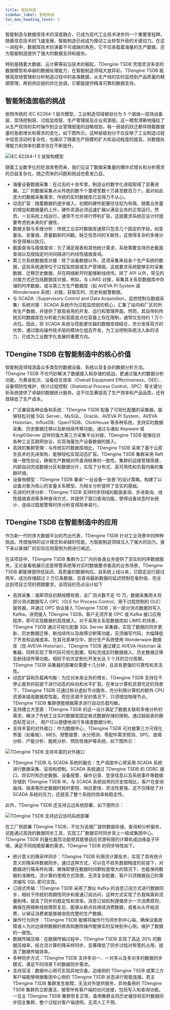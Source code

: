 ```yaml
---
title: 智能制造
sidebar_label: 智能制造
toc_max_heading_level: 4
---
```


智能制造与数据库技术的深度融合，已成为现代工业技术进步的一个重要里程碑。随着信息技术的飞速发展，智能制造已经成为推动工业转型升级的关键动力。在这一进程中，数据库技术扮演着不可或缺的角色，它不仅承载着海量的生产数据，还为智能制造提供了强大的数据支持和服务。

特别是随着大数据、云计算等前沿技术的崛起，TDengine TSDB 凭借灵活多变的数据模型和卓越的数据处理能力，在智能制造领域大放异彩。TDengine TSDB 能够高效地管理和分析制造过程中的各类数据，从生产线的实时监控到产品质量的精细管理，再到供应链的优化协调，它都能提供精准可靠的数据支持。

## 智能制造面临的挑战

依照传统的 IEC 62264-1 层次模型，工业制造领域被划分为 5 个层级—现场设备层、现场控制层、过程监控层、生产管理层及企业资源层。这一模型清晰地描绘了从生产现场的实时操作到企业管理层面的战略规划，每一层级的跃迁都伴随着数据量的急剧增长和需求的变化，如下图所示。这种层级划分不仅反映了工业制造过程中信息流动的复杂性，也揭示了随着生产规模的扩大和自动程度的提高，对数据处理能力和效率的要求也在不断提升。

![IEC 62264-1 5 层架构模型](./manufacture-1.png)

随着工业数字化的巨浪席卷而来，我们见证了数据采集量的爆炸式增长和分析需求的日益复杂化，随之而来的问题和挑战也愈发凸显。

- 海量设备数据采集：在过去的十余年里，制造业的数字化进程取得了显著进展。工厂的数据采集点从传统的数千个激增至数十万甚至数百万个。面对如此庞大的数据采集需求，传统的实时数据库已显得力不从心。
- 动态扩容：随着数据的逐步接入，初期的硬件配置往往较为有限。随着业务量的增加和数据量的上升，硬件资源必须迅速扩展以满足业务的正常运行。然而，一旦系统上线运行，通常不允许进行停机扩容，这就要求系统在设计时就要考虑到未来的扩展性。
- 数据关联与多维分析：传统工业实时数据库通常只包含几个固定的字段，如变量名、变量值、质量戳和时间戳，缺乏信息间的关联性，这使得复杂的多维分析变得难以执行。
- 截面查询与插值查询：为了满足报表和其他统计需求，系统需要支持历史截面查询以及按指定时间间隔进行的线性插值查询。
- 第三方系统数据库对接：除了设备数据以外，还须采集来自各个生产系统的数据，这些系统通常位于过程监控层或生产管理层。这就要求系统能够实时采集数据、迁移历史数据，并在网络断开时能够断线续传。除了 API 以外，常见的对接方式还包括数据库对接，例如，与 LIMIS 对接，采集其关系型数据库中存储的时序数据，或与第三方生产数据库（如 AVEVA PI System 或 Wonderware 系统）对接，获取实时、历史和报警数据。
- 与 SCADA（Supervisory Control and Data Acquisition，监控控制与数据采集）系统对接：SCADA 系统作为过程监控层的核心，汇集了站内和厂区的所有生产数据，并提供了直观易用的开发、运行和管理界面。然而，其自带的传统实时数据库在分析能力和高密度点位容量上存在限制，通常仅支持约 1 万个点位。因此，将 SCADA 系统与性能更优越的数据库相结合，充分发挥双方的优势，通过面向操作技术层的模块化组态开发，为工业控制系统注入新的活力，已成为工业数字化发展的重要方向。

## TDengine TSDB 在智能制造中的核心价值

智能制造领域涵盖众多类型的数据设备、系统以及复杂的数据分析方法。TDengine TSDB 不仅巧妙解决了数据接入和存储的挑战，更通过强大的数据分析功能，为黄金批次、设备综合效率（Overall Equipment Effectiveness，OEE）、设备预防性维护、统计过程控制（Statistical Process Control，SPC）等关键分析系统提供了卓越的数据统计服务。这不仅显著提高了生产效率和产品品质，还有效降低了生产成本。

- 广泛兼容各种设备和系统：TDengine TSDB 配备了可视化配置的采集器，能够轻松对接 SQL Server、MySQL、Oracle、AVEVA PI System、AVEVA Historian、InﬂuxDB、OpenTSDB、ClickHouse 等多种系统，支持实时数据采集、历史数据迁移以及断线续传等功能。通过与诸如 Kepware 或 KingIOServer 这样的强大第三方采集平台对接，TDengine TSDB 能够应对各种工业互联网协议，实现海量生产设备数据的接入。
- 高效的集群管理：与传统实时数据库相比，TDengine TSDB 采用了基于云原生技术的先进架构，能够轻松实现动态扩容。TDengine TSDB 集群采用 Raft 强一致性协议，确保生产数据对外查询结果的一致性。集群的运维管理简便，内部自动完成数据分区和数据分片，实现了分布式、高可用性和负载均衡的集群环境。
- 设备物模型：TDengine TSDB 秉承“一台设备一张表”的设计策略，构建了以设备对象为核心的变量关系模型，为相关分析提供了坚实的基础。
- 先进的时序分析：TDengine TSDB 支持时序领域的截面查询、步进查询、线性插值查询等多种查询方式，并提供了窗口查询功能，使得设备状态时长统计、连续过载报警等时序分析变得简单易行。

## TDengine TSDB 在智能制造中的应用

作为新一代时序大数据平台的杰出代表，TDengine TSDB 针对工业场景中的种种挑战，凭借独特的设计理念和卓越的性能，为智能制造领域注入了强大的动力。接下来以某烟厂的实际应用案例为例进行阐述。

在该项目中，TDengine TSDB 集群为工厂内的各类业务提供了坚实的时序数据服务。无论是看板展示还是预警系统等对实时数据要求极高的业务场景，TDengine TSDB 都能够提供低延迟、高质量的数据响应。自系统上线以来，已稳定运行超过两年，成功存储超过 2 万亿条数据，且查询最新数据的延迟控制在毫秒级，完全达到项目立项的预期要求。该项目的亮点设计如下

- 高效采集：烟草项目初期规模有限，全厂测点数不足 10 万。数据采集网关将部分测点数据写入 OPC（OLE for Process Control，用于过程控制的 OLE）服务器，并通过 OPC 协议接入 TDengine TSDB；另一部分测点数据则写入 Kafka，进而接入 TDengine TSDB。客户无须开发 OPC 或 Kafka 接口应用程序，即可实现数据的高效接入。对于采用关系型数据库如 LIMIS 的场景，TDengine TSDB 通过可视化配置 SQL Server 采集器，实现了数据的同步更新、历史数据迁移、断线续传以及故障诊断等功能，无须编写代码，大幅降低了开发和运维成本。在其兄弟单位中，部分生产系统使用 Wonderware 数据库（现 AVEVA Historian），TDengine TSDB 通过建立 AVEVA Historian 采集器，同样实现了零代码可视化配置，轻松完成实时数据接入、历史数据迁移及断线续传等功能。相较于初次定制化开发长达 3 个月的交付周期，TDengine TSDB 采集器的部署仅需要十几分钟，且具有更强的可靠性和灵活性。
- 动态扩容和负载再均衡：为应对未来业务的增长，TDengine TSDB 支持在不停止服务的前提下进行动态的纵向和水平扩容。在单台计算机资源充足的场景下，TDengine TSDB 可通过拆分虚拟节点服务，充分利用计算机的额外 CPU 资源来提高数据库性能。而在资源不足的情况下，只须增加物理节点，TDengine TSDB 集群便能根据需求进行自动负载均衡。
- 支持建立大宽表：TDengine TSDB 的这一设计满足了数据关联和多维分析的需求，解决了传统工业实时数据库固定格式数据存储的限制。通过超级表的静态标签设计，
用户可以便捷地进行多维度数据分析。
- 支持丰富的对外接口：作为数据中心，TDengine TSDB 可对接第三方可视化界面（如看板）、MES、预警报警、水分预测、零配件需求预测、SPC、故障分析、产能分析、能耗分析、预防性维护等系统，如下图所示：

![TDengine TSDB 支持丰富的对外接口](./manufacture-2.png)

- TDengine TSDB 与 SCADA 系统的融合：生产调度中心常采用 SCADA 系统进行数据采集、监视和控制。SCADA 系统通过 TDengine TSDB 的 ODBC 接口，将实时和历史数据、设备报警、操作记录、登录信息以及系统事件等数据存储到 TDengine TSDB 中。与 SCADA 系统自带的历史库相比，客户在查询曲线、报表等历史数据时耗时更短、响应更快、灵活性更强，这不仅降低了对 SCADA 系统的压力，还提高了整个系统的效率和稳定性。

此外，TDengine TSDB 还支持云边系统部署，如下图所示：

![TDengine TSDB 支持边云协同系统部署](./manufacture-3.png)

在工厂侧部署 TDengine TSDB，不仅为该烟厂提供数据存储、查询和分析服务，还能通过高效的数据同步工具，实现工厂数据实时同步至上一级或集团中心。TDengine TSDB 的量化裁剪功能使其能够适应资源有限的计算机或边缘盒子环境，满足不同规模部署的需求。TDengine TSDB 的同步特性如下。

- 统计意义的降采样同步：TDengine TSDB 利用流计算技术，实现了具有统计意义的降采样数据同步。通过这种方式，可以在不损失数据精度的前提下，对数据进行降采样处理，确保即使在数据时间颗粒度增大的情况下，也能保持数据的准确性。流计算的使用方式简便，无须复杂配置，客户只须根据自己的需求编写 SQL 即可实现。
- 订阅式传输：TDengine TSDB 采用了类似 Kafka 的消息订阅方式进行数据同步，相较于传统的周期性同步和普通订阅访问，这种方式实现了负载隔离和流量削峰，提高了同步的稳定性和效率。消息订阅机制遵循至少一次消费原则，确保在网络断线故障恢复后，能够从断点处继续消费数据，或者从头开始消费，以保证消费者能够接收到完整的生产数据。
- 操作行为同步：TDengine TSDB 能够将操作行为同步到中心端，确保设备故障或人为对边缘侧数据的修改和删除操作能够实时反映到中心侧，维护了数据的一致性。
- 数据传输压缩：在数据传输过程中，TDengine TSDB 实现了高达 20% 的数据压缩率，结合流计算的降采样同步，显著降低了同步过程对带宽的占用，提高了数据传输效率。
- 多种同步方式：TDengine TSDB 支持多对一、一对多以及多对多的数据同步模式，满足不同场景下的数据同步需求。
- 支持双活：数据中心侧可实现异地灾备。边缘侧的 TDengine TSDB 或第三方客户端能够根据集团中心侧的 TDengine TSDB 状态进行智能连接。若主 TDengine TSDB 集群发生故障，无法对外提供服务，异地备用的 TDengine TSDB 集群将立即激活，接管所有客户端的访问连接，包括写入和查询功能。一旦主 TDengine TSDB 集群恢复正常，备用集群会将历史缓存和实时数据同步回主集群，整个过程对客户端透明，无须人工干预。
